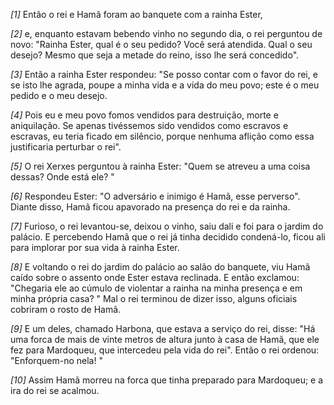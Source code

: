 *[1]* Então o rei e Hamã foram ao banquete com a rainha Ester,

*[2]* e, enquanto estavam bebendo vinho no segundo dia, o rei perguntou de novo: "Rainha Ester, qual é o seu pedido? Você será atendida. Qual o seu desejo? Mesmo que seja a metade do reino, isso lhe será concedido".

*[3]* Então a rainha Ester respondeu: "Se posso contar com o favor do rei, e se isto lhe agrada, poupe a minha vida e a vida do meu povo; este é o meu pedido e o meu desejo.

*[4]* Pois eu e meu povo fomos vendidos para destruição, morte e aniquilação. Se apenas tivéssemos sido vendidos como escravos e escravas, eu teria ficado em silêncio, porque nenhuma aflição como essa justificaria perturbar o rei".

*[5]* O rei Xerxes perguntou à rainha Ester: "Quem se atreveu a uma coisa dessas? Onde está ele? "

*[6]* Respondeu Ester: "O adversário e inimigo é Hamã, esse perverso". Diante disso, Hamã ficou apavorado na presença do rei e da rainha.

*[7]* Furioso, o rei levantou-se, deixou o vinho, saiu dali e foi para o jardim do palácio. E percebendo Hamã que o rei já tinha decidido condená-lo, ficou ali para implorar por sua vida à rainha Ester.

*[8]* E voltando o rei do jardim do palácio ao salão do banquete, viu Hamã caído sobre o assento onde Ester estava reclinada. E então exclamou: "Chegaria ele ao cúmulo de violentar a rainha na minha presença e em minha própria casa? " Mal o rei terminou de dizer isso, alguns oficiais cobriram o rosto de Hamã.

*[9]* E um deles, chamado Harbona, que estava a serviço do rei, disse: "Há uma forca de mais de vinte metros de altura junto à casa de Hamã, que ele fez para Mardoqueu, que intercedeu pela vida do rei". Então o rei ordenou: "Enforquem-no nela! "

*[10]* Assim Hamã morreu na forca que tinha preparado para Mardoqueu; e a ira do rei se acalmou.

